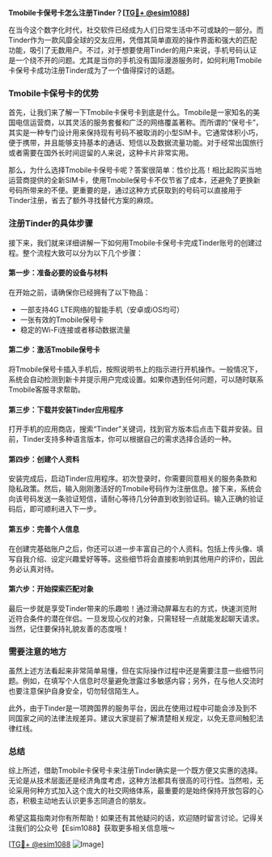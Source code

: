 **Tmobile卡保号卡怎么注册Tinder？[[TG💪+ @esim1088](https://t.me/s/esim1088)]**

在当今这个数字化时代，社交软件已经成为人们日常生活中不可或缺的一部分。而Tinder作为一款风靡全球的交友应用，凭借其简单直观的操作界面和强大的匹配功能，吸引了无数用户。不过，对于想要使用Tinder的用户来说，手机号码认证是一个绕不开的问题。尤其是当你的手机没有国际漫游服务时，如何利用Tmobile卡保号卡成功注册Tinder成为了一个值得探讨的话题。

### Tmobile卡保号卡的优势

首先，让我们来了解一下Tmobile卡保号卡到底是什么。Tmobile是一家知名的美国电信运营商，以其灵活的服务套餐和广泛的网络覆盖著称。而所谓的“保号卡”，其实是一种专门设计用来保持现有号码不被取消的小型SIM卡。它通常体积小巧，便于携带，并且能够支持基本的通话、短信以及数据流量功能。对于经常出国旅行或者需要在国外长时间逗留的人来说，这种卡片非常实用。

那么，为什么选择Tmobile卡保号卡呢？答案很简单：性价比高！相比起购买当地运营商提供的全新SIM卡，使用Tmobile保号卡不仅节省了成本，还避免了更换新号码所带来的不便。更重要的是，通过这种方式获取到的号码可以直接用于Tinder注册，省去了额外寻找替代方案的麻烦。

### 注册Tinder的具体步骤

接下来，我们就来详细讲解一下如何用Tmobile卡保号卡完成Tinder账号的创建过程。整个流程大致可以分为以下几个步骤：

#### 第一步：准备必要的设备与材料
在开始之前，请确保你已经拥有了以下物品：
- 一部支持4G LTE网络的智能手机（安卓或iOS均可）
- 一张有效的Tmobile保号卡
- 稳定的Wi-Fi连接或者移动数据流量

#### 第二步：激活Tmobile保号卡
将Tmobile保号卡插入手机后，按照说明书上的指示进行开机操作。一般情况下，系统会自动检测到新卡并提示用户完成设置。如果你遇到任何问题，可以随时联系Tmobile客服寻求帮助。

#### 第三步：下载并安装Tinder应用程序
打开手机的应用商店，搜索“Tinder”关键词，找到官方版本后点击下载并安装。目前，Tinder支持多种语言版本，你可以根据自己的需求选择合适的一种。

#### 第四步：创建个人资料
安装完成后，启动Tinder应用程序。初次登录时，你需要同意相关的服务条款和隐私政策。然后，输入刚刚激活好的Tmobile号码作为注册信息。接下来，系统会向该号码发送一条验证短信，请耐心等待几分钟直到收到验证码。输入正确的验证码后，即可顺利进入下一步。

#### 第五步：完善个人信息
在创建完基础账户之后，你还可以进一步丰富自己的个人资料。包括上传头像、填写自我介绍、设定兴趣爱好等等。这些细节将会直接影响到其他用户的评价，因此务必认真对待。

#### 第六步：开始探索匹配对象
最后一步就是享受Tinder带来的乐趣啦！通过滑动屏幕左右的方式，快速浏览附近符合条件的潜在伴侣。一旦发现心仪的对象，只需轻轻一点就能发起聊天请求。当然，记住要保持礼貌友善的态度哦！

### 需要注意的地方

虽然上述方法看起来非常简单易懂，但在实际操作过程中还是需要注意一些细节问题。例如，在填写个人信息时尽量避免泄露过多敏感内容；另外，在与他人交流时也要注意保护自身安全，切勿轻信陌生人。

此外，由于Tinder是一项跨国界的服务平台，因此在使用过程中可能会涉及到不同国家之间的法律法规差异。建议大家提前了解清楚相关规定，以免无意间触犯法律红线。

### 总结

综上所述，借助Tmobile卡保号卡来注册Tinder确实是一个既方便又实惠的选择。无论是从技术层面还是经济角度考虑，这种方法都具有很高的可行性。当然啦，无论采用何种方式加入这个庞大的社交网络体系，最重要的是始终保持开放包容的心态，积极主动地去认识更多志同道合的朋友。

希望这篇指南对你有所帮助！如果还有其他疑问的话，欢迎随时留言讨论。记得关注我们的公众号【Esim1088】获取更多相关信息哦～

[[TG💪+ @esim1088](https://t.me/s/esim1088) ![Image](https://i.postimg.cc/4NQfJmqS/Snipaste-2025-05-13-00-14-12.png)]